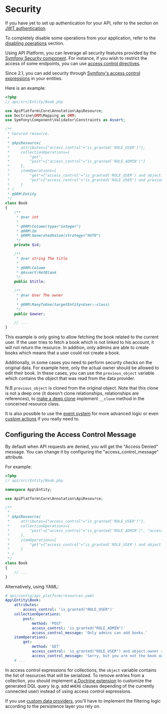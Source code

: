 # Security

If you have yet to set up authentication for your API, refer to the section on [JWT authentication](jwt.md).

To completely disable some operations from your application, refer to the [disabling operations](operations.md#enabling-and-disabling-operations)
section.

Using API Platform, you can leverage all security features provided by the [Symfony Security component](http://symfony.com/doc/current/book/security.html).
For instance, if you wish to restrict the access of some endpoints, you can use [access control directives](http://symfony.com/doc/current/book/security.html#securing-url-patterns-access-control).

Since 2.1, you can add security through [Symfony's access control expressions](https://symfony.com/doc/current/expressions.html#security-complex-access-controls-with-expressions) in your entities.

Here is an example:

```php
<?php
// api/src/Entity/Book.php

use ApiPlatform\Core\Annotation\ApiResource;
use Doctrine\ORM\Mapping as ORM;
use Symfony\Component\Validator\Constraints as Assert;

/**
 * Secured resource.
 *
 * @ApiResource(
 *     attributes={"access_control"="is_granted('ROLE_USER')"},
 *     collectionOperations={
 *         "get",
 *         "post"={"access_control"="is_granted('ROLE_ADMIN')"}
 *     },
 *     itemOperations={
 *         "get"={"access_control"="is_granted('ROLE_USER') and object.owner == user"},
 *         "put"={"access_control"="is_granted('ROLE_USER') and previous_object.owner == user"},
 *     }
 * )
 * @ORM\Entity
 */
class Book
{
    /**
     * @var int
     *
     * @ORM\Column(type="integer")
     * @ORM\Id
     * @ORM\GeneratedValue(strategy="AUTO")
     */
    private $id;

    /**
     * @var string The title
     *
     * @ORM\Column
     * @Assert\NotBlank
     */
    public $title;

    /**
     * @var User The owner
     *
     * @ORM\ManyToOne(targetEntity=User::class)
     */
    public $owner;

    // ...
}
```

This example is only going to allow fetching the book related to the current user. If the user tries to fetch a book which is not
linked to his account, it will not return the resource. In addition, only admins are able to create books which means
that a user could not create a book.

Additionally, in some cases you need to perform security checks on the original data. For example here, only the actual owner should be allowed to edit their book. In these cases, you can use the `previous_object` variable which contains the object that was read from the data provider.

N.B `previous_object` is cloned from the original object. Note that this clone is not a deep one (it doesn't clone relationships, relationships are references), to [make a deep clone](https://www.php.net/manual/fr/language.oop5.cloning.php#object.clone) implement `__clone` method in the concerned resource class.

It is also possible to use the [event system](events.md) for more advanced logic or even [custom actions](operations.md#creating-custom-operations-and-controllers)
if you really need to.

## Configuring the Access Control Message

By default when API requests are denied, you will get the "Access Denied" message.
You can change it by configuring the "access\_control\_message" attribute.

For example:

```php
<?php
// api/src/Entity/Book.php

namespace App\Entity;

use ApiPlatform\Core\Annotation\ApiResource;

/**
 * ...
 * @ApiResource(
 *     attributes={"access_control"="is_granted('ROLE_USER')"},
 *     collectionOperations={
 *         "post"={"access_control"="is_granted('ROLE_ADMIN')", "access_control_message"="Only admins can add books."}
 *     },
 *     itemOperations={
 *         "get"={"access_control"="is_granted('ROLE_USER') and object.owner == user", "access_control_message"="Sorry, but you are not the book owner."}
 *     }
 * )
 */
class Book
{
    // ...
}
```

Alternatively, using YAML:

```yaml
# api/config/api_platform/resources.yaml
App\Entity\Book:
    attributes:
        access_control: 'is_granted("ROLE_USER")'
    collectionOperations:
        post:
            method: 'POST'
            access_control: 'is_granted("ROLE_ADMIN")'
            access_control_message: 'Only admins can add books.'
    itemOperations:
        get:
            method: 'GET'
            access_control: 'is_granted("ROLE_USER") and object.owner == user'
            access_control_message: 'Sorry, but you are not the book owner.'
    # ...
```

In access control expressions for collections, the `object` variable contains the list of resources that will be serialized.
To remove entries from a collection, you should implement [a Doctrine extension](extensions.md) to customize the generated DQL query (e.g. add `WHERE` clauses depending of the currently connected user) instead of using access control expressions.

If you use [custom data providers](data-providers.md), you'll have to implement the filtering logic according to the persistence layer you rely on.
